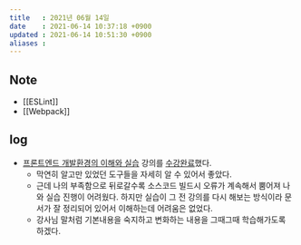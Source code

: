 ```yaml
---
title   : 2021년 06월 14일 
date    : 2021-06-14 10:37:18 +0900
updated : 2021-06-14 10:51:30 +0900
aliases : 
---
```

## Note
- [[ESLint]]
- [[Webpack]]

## log
- [프론트엔드 개발환경의 이해와 실습](https://inf.run/PM8f) 강의를 [수강완료](https://www.inflearn.com/certificate/1940-324671-1124141)했다.  
  - 막연히 알고만 있었던 도구들을 자세히 알 수 있어서 좋았다.  
  - 근데 나의 부족함으로 뒤로갈수록 소스코드 빌드시 오류가 계속해서 뿜어져 나와 실습 진행이 어려웠다. 하지만 실습이 그 전 강의를 다시 해보는 방식이라 문서가 잘 정리되어 있어서 이해하는데 어려움은 없었다.  
  - 강사님 말처럼 기본내용을 숙지하고 변화하는 내용을 그때그때 학습해가도록 하겠다.  

